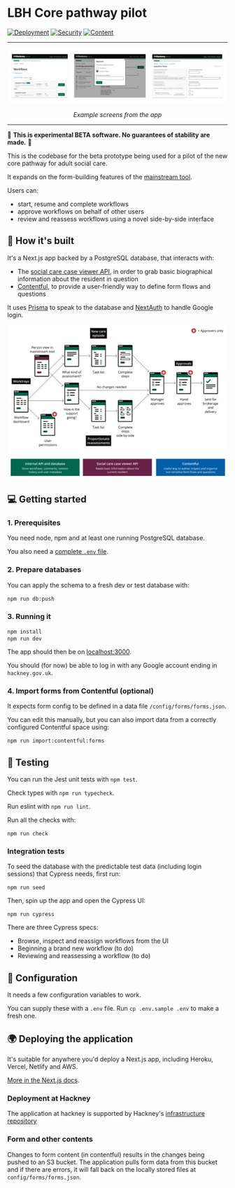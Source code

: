 # LBH Core pathway pilot

[![Deployment](https://github.com/LBHackney-IT/lbh-core-pathway-pilot/actions/workflows/on-push-main.yml/badge.svg)](https://github.com/LBHackney-IT/lbh-core-pathway-pilot/actions/workflows/on-push-main.yml)
[![Security](https://github.com/LBHackney-IT/lbh-core-pathway-pilot/actions/workflows/security.yml/badge.svg)](https://github.com/LBHackney-IT/lbh-core-pathway-pilot/actions/workflows/security.yml)
[![Content](https://github.com/LBHackney-IT/lbh-core-pathway-pilot/actions/workflows/upload-content-files.yml/badge.svg)](https://github.com/LBHackney-IT/lbh-core-pathway-pilot/actions/workflows/upload-content-files.yml)

---

<img src="https://github.com/LBHackney-IT/lbh-core-pathway-pilot/blob/main/public/screens.png?raw=true" alt="" />

<p align="center">
    <em>Example screens from the app</em>         
</p>

---

🚨 **This is experimental BETA software. No guarantees of stability are made.** 🚨

This is the codebase for the beta prototype being used for a pilot of the new core pathway for adult social care.

It expands on the form-building features of the [mainstream tool](https://github.com/LBHackney-IT/lbh-social-care-frontend/wiki/How-to-create-and-modify-forms).

Users can:

- start, resume and complete workflows
- approve workflows on behalf of other users
- review and reassess workflows using a novel side-by-side interface

## 🧱 How it's built

It's a Next.js app backed by a PostgreSQL database, that interacts with:

- The [social care case viewer API](https://github.com/LBHackney-IT/social-care-case-viewer-api/), in order to grab basic biographical information about the resident in question
- [Contentful](https://www.contentful.com/), to provide a user-friendly way to define form flows and questions

It uses [Prisma](https://www.prisma.io/) to speak to the database and [NextAuth](https://next-auth.js.org/) to handle Google login.

<img src="https://github.com/LBHackney-IT/lbh-core-pathway-pilot/blob/main/public/overview.png?raw=true" alt="" />

## 💻 Getting started

### 1. Prerequisites

You need node, npm and at least one running PostgreSQL database.

You also need a [complete `.env` file](#-configuration).

### 2. Prepare databases

You can apply the schema to a fresh dev or test database with:

```
npm run db:push
```

### 3. Running it

```
npm install
npm run dev
```

The app should then be on [localhost:3000](http://localhost:3000).

You should (for now) be able to log in with any Google account ending in `hackney.gov.uk`.

### 4. Import forms from Contentful (optional)

It expects form config to be defined in a data file `/config/forms/forms.json`.

You can edit this manually, but you can also import data from a correctly configured Contentful space using:

```
npm run import:contentful:forms
```

## 🧪 Testing

You can run the Jest unit tests with `npm test`.

Check types with `npm run typecheck`.

Run eslint with `npm run lint`.

Run all the checks with:

```
npm run check
```

### Integration tests

To seed the database with the predictable test data (including login sessions) that Cypress needs, first run:

```
npm run seed
```

Then, spin up the app and open the Cypress UI:

```
npm run cypress
```

There are three Cypress specs:

- Browse, inspect and reassign workflows from the UI
- Beginning a brand new workflow (to do)
- Reviewing and reassessing a workflow (to do)

## 🧬 Configuration

It needs a few configuration variables to work.

You can supply these with a `.env` file. Run `cp .env.sample .env` to make a fresh one.

## 🌍 Deploying the application

It's suitable for anywhere you'd deploy a Next.js app, including Heroku, Vercel, Netlify and AWS.

[More in the Next.js docs](https://nextjs.org/docs/deployment).

### Deployment at Hackney

The application at hackney is supported by Hackney's [infrastructure repository](https://github.com/LBHackney-IT/infrastructure/tree/master/projects/social-care-workflows)

### Form and other contents

Changes to form content (in contentful) results in the changes being pushed to an S3 bucket.
The application pulls form data from this bucket and if there are errors, it will fall back on the
locally stored files at `config/forms/forms.json`.
